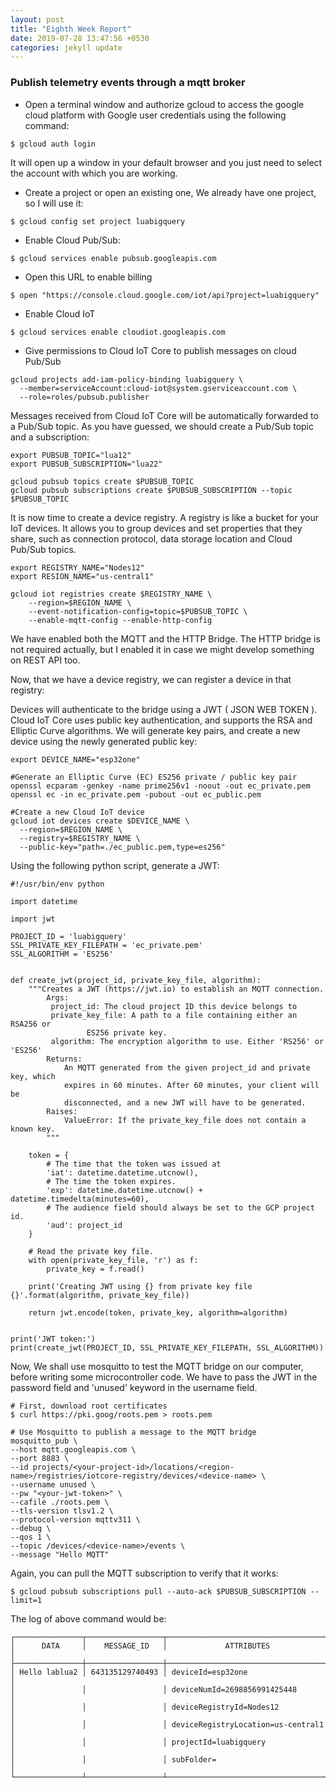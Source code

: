 ```yaml
---
layout: post
title: "Eighth Week Report"
date: 2019-07-28 13:47:56 +0530
categories: jekyll update
---
```


### Publish telemetry events through a mqtt broker

* Open a terminal window and authorize gcloud to access the google cloud platform with Google user credentials using the following command:
```
$ gcloud auth login
```

It will open up a window in your default browser and you just need to select the account with which you are working.

* Create a project or open an existing one, We already have one project, so I will use it:
```
$ gcloud config set project luabigquery
```
* Enable Cloud Pub/Sub:
```
$ gcloud services enable pubsub.googleapis.com
```

* Open this URL to enable billing 
```
$ open "https://console.cloud.google.com/iot/api?project=luabigquery"
```

* Enable Cloud IoT 
```
$ gcloud services enable cloudiot.googleapis.com
```

* Give permissions to Cloud IoT Core to publish messages on cloud Pub/Sub
```
gcloud projects add-iam-policy-binding luabigquery \
  --member=serviceAccount:cloud-iot@system.gserviceaccount.com \
  --role=roles/pubsub.publisher
```


Messages received from Cloud IoT Core will be automatically forwarded to a Pub/Sub topic. As you have guessed, we should create a Pub/Sub topic and a subscription:

```
export PUBSUB_TOPIC="lua12"
export PUBSUB_SUBSCRIPTION="lua22"

gcloud pubsub topics create $PUBSUB_TOPIC
gcloud pubsub subscriptions create $PUBSUB_SUBSCRIPTION --topic $PUBSUB_TOPIC
```
It is now time to create a device registry. A registry is like a bucket for your IoT devices. It allows you to group devices and set properties that they share, such as connection protocol, data storage location and Cloud Pub/Sub topics.

```
export REGISTRY_NAME="Nodes12"
export RESION_NAME="us-central1"

gcloud iot registries create $REGISTRY_NAME \
    --region=$REGION_NAME \
    --event-notification-config=topic=$PUBSUB_TOPIC \
    --enable-mqtt-config --enable-http-config
```

We have enabled both the MQTT and the HTTP Bridge.
The HTTP bridge is not required actually, but I enabled it in case we might develop something on REST API too.

Now, that we have a device registry, we can register a device in that registry:

Devices will authenticate to the bridge using a JWT ( JSON WEB TOKEN ). Cloud IoT Core uses public key authentication, and supports the RSA and Elliptic Curve algorithms. We will generate key pairs, and create a new device using the newly generated public key:
```
export DEVICE_NAME="esp32one"

#Generate an Elliptic Curve (EC) ES256 private / public key pair
openssl ecparam -genkey -name prime256v1 -noout -out ec_private.pem
openssl ec -in ec_private.pem -pubout -out ec_public.pem

#Create a new Cloud IoT device
gcloud iot devices create $DEVICE_NAME \
  --region=$REGION_NAME \
  --registry=$REGISTRY_NAME \
  --public-key="path=./ec_public.pem,type=es256"

```

Using the following python script, generate a JWT:

```
#!/usr/bin/env python

import datetime

import jwt

PROJECT_ID = 'luabigquery'
SSL_PRIVATE_KEY_FILEPATH = 'ec_private.pem'
SSL_ALGORITHM = 'ES256'


def create_jwt(project_id, private_key_file, algorithm):
    """Creates a JWT (https://jwt.io) to establish an MQTT connection.
        Args:
         project_id: The cloud project ID this device belongs to
         private_key_file: A path to a file containing either an RSA256 or
                 ES256 private key.
         algorithm: The encryption algorithm to use. Either 'RS256' or 'ES256'
        Returns:
            An MQTT generated from the given project_id and private key, which
            expires in 60 minutes. After 60 minutes, your client will be
            disconnected, and a new JWT will have to be generated.
        Raises:
            ValueError: If the private_key_file does not contain a known key.
        """

    token = {
        # The time that the token was issued at
        'iat': datetime.datetime.utcnow(),
        # The time the token expires.
        'exp': datetime.datetime.utcnow() + datetime.timedelta(minutes=60),
        # The audience field should always be set to the GCP project id.
        'aud': project_id
    }

    # Read the private key file.
    with open(private_key_file, 'r') as f:
        private_key = f.read()

    print('Creating JWT using {} from private key file {}'.format(algorithm, private_key_file))

    return jwt.encode(token, private_key, algorithm=algorithm)


print('JWT token:')
print(create_jwt(PROJECT_ID, SSL_PRIVATE_KEY_FILEPATH, SSL_ALGORITHM))
```
Now, We shall use mosquitto to test the MQTT bridge on our computer, before writing some microcontroller code.
We have to pass the JWT in the password field and 'unused' keyword in the username field.

```
# First, download root certificates
$ curl https://pki.goog/roots.pem > roots.pem

# Use Mosquitto to publish a message to the MQTT bridge
mosquitto_pub \
--host mqtt.googleapis.com \
--port 8883 \
--id projects/<your-project-id>/locations/<region-name>/registries/iotcore-registry/devices/<device-name> \
--username unused \
--pw "<your-jwt-token>" \
--cafile ./roots.pem \
--tls-version tlsv1.2 \
--protocol-version mqttv311 \
--debug \
--qos 1 \
--topic /devices/<device-name>/events \
--message "Hello MQTT"

```
Again, you can pull the MQTT subscription to verify that it works:

```
$ gcloud pubsub subscriptions pull --auto-ack $PUBSUB_SUBSCRIPTION --limit=1
```

The log of above command would be:

```
┌───────────────┬─────────────────┬────────────────────────────────────┐
│      DATA     │    MESSAGE_ID   │             ATTRIBUTES             │
├───────────────┼─────────────────┼────────────────────────────────────┤
│ Hello lablua2 │ 643135129740493 │ deviceId=esp32one                  │
│               │                 │ deviceNumId=2698856991425448       │
│               │                 │ deviceRegistryId=Nodes12           │
│               │                 │ deviceRegistryLocation=us-central1 │
│               │                 │ projectId=luabigquery              │
│               │                 │ subFolder=                         │
└───────────────┴─────────────────┴────────────────────────────────────┘
```




